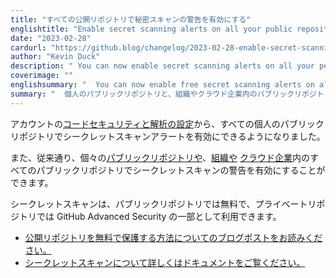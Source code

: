 ```yaml
---
title: "すべての公開リポジトリで秘密スキャンの警告を有効にする"
englishtitle: "Enable secret scanning alerts on all your public repositories"
date: "2023-02-28"
cardurl: "https://github.blog/changelog/2023-02-28-enable-secret-scanning-alerts-on-all-your-public-repositories"
author: "Kevin Duck"
description: " You can now enable secret scanning alerts on all your personal public repositories from your account's code security and analysis settings .  As before, you can also enable secret scanning alerts on any individual public repository or on all public repositories within an organization or cloud enterprise .  Secret scanning is free on public repositories, and available as part of GitHub Advanced Security on private repositories.  Read our blog post on how you can secure your public repositories, for free  Learn more about secret scanning in our documentation  "
coverimage: ""
englishsummary: "  You can now enable free secret scanning alerts on all your personal public repositories and on public repositories within an organization or cloud enterprise."
summary: "  個人のパブリックリポジトリと、組織やクラウド企業内のパブリックリポジトリに対して、無料の秘密スキャン警告を有効にすることができるようになりました。"
---
```


<p>アカウントの<a href="https://github.com/settings/security_analysis">コードセキュリティと解析の設定</a>から、すべての個人のパブリックリポジトリでシークレットスキャンアラートを有効にできるようになりました。</p>
<p>また、従来通り、個々の<a href="https://docs.github.com/en/enterprise-cloud@latest/code-security/secret-scanning/configuring-secret-scanning-for-your-repositories">パブリックリポジトリや</a>、<a href="https://docs.github.com/en/organizations/keeping-your-organization-secure/managing-security-settings-for-your-organization/managing-security-and-analysis-settings-for-your-organization">組織や</a> <a href="https://docs.github.com/en/enterprise-cloud@latest/admin/code-security">クラウド企業</a>内のすべてのパブリックリポジトリでシークレットスキャンの警告を有効にすることができます。</p>
<p>シークレットスキャンは、パブリックリポジトリでは無料で、プライベートリポジトリでは GitHub Advanced Security の一部として利用できます。</p>
<ul>
<li><a href="https://github.blog/2023-02-28-secret-scanning-alerts-are-now-available-and-free-for-all-public-repositories/">公開リポジトリを無料で保護する方法についてのブログポストをお読みください。</a></li>
<li><a href="https://docs.github.com/en/code-security/secret-scanning/about-secret-scanning">シークレットスキャンについて詳しくはドキュメントをご覧ください。</a></li>
</ul>


